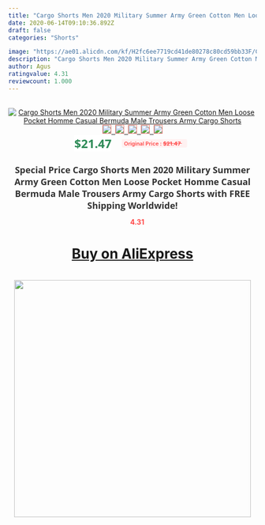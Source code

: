 ```yaml
---
title: "Cargo Shorts Men 2020 Military Summer Army Green Cotton Men Loose Pocket Homme Casual Bermuda Male Trousers Army Cargo Shorts"
date: 2020-06-14T09:10:36.892Z
draft: false
categories: "Shorts"

image: "https://ae01.alicdn.com/kf/H2fc6ee7719cd41de80278c80cd59bb33F/Cargo-Shorts-Men-2020-Military-Summer-Army-Green-Cotton-Men-Loose-Pocket-Homme-Casual-Bermuda-Male.jpg"
description: "Cargo Shorts Men 2020 Military Summer Army Green Cotton Men Loose Pocket Homme Casual Bermuda Male Trousers Army Cargo Shorts"
author: Agus
ratingvalue: 4.31
reviewcount: 1.000
---
```

<br>
<div style="text-align: center;">
<a href="https://s.click.aliexpress.com/e/_AN8285" target="_blank" rel="nofollow noopener noreferrer"><img alt="Cargo Shorts Men 2020 Military Summer Army Green Cotton Men Loose Pocket Homme Casual Bermuda Male Trousers Army Cargo Shorts" class="magnifier-image" src="https://ae01.alicdn.com/kf/H2fc6ee7719cd41de80278c80cd59bb33F/Cargo-Shorts-Men-2020-Military-Summer-Army-Green-Cotton-Men-Loose-Pocket-Homme-Casual-Bermuda-Male.jpg_640x640.jpg">
<br>
<img style="border:1px solid salmon" src="https://ae01.alicdn.com/kf/H2fc6ee7719cd41de80278c80cd59bb33F/Cargo-Shorts-Men-2020-Military-Summer-Army-Green-Cotton-Men-Loose-Pocket-Homme-Casual-Bermuda-Male.jpg_120x120.jpg">&nbsp;&nbsp;<img style="border:1px solid salmon" src="https://ae01.alicdn.com/kf/Hdfbc1d53145940fcac87796fc2ff14a6Y/Cargo-Shorts-Men-2020-Military-Summer-Army-Green-Cotton-Men-Loose-Pocket-Homme-Casual-Bermuda-Male.jpg_120x120.jpg">&nbsp;&nbsp;<img style="border:1px solid salmon" src="https://ae01.alicdn.com/kf/He8a4dca9597d420586802ef5fcb09adb0/Cargo-Shorts-Men-2020-Military-Summer-Army-Green-Cotton-Men-Loose-Pocket-Homme-Casual-Bermuda-Male.jpg_120x120.jpg">&nbsp;&nbsp;<img style="border:1px solid salmon" src="https://ae01.alicdn.com/kf/He37767c89eec40d8aff25712635bfc81y/Cargo-Shorts-Men-2020-Military-Summer-Army-Green-Cotton-Men-Loose-Pocket-Homme-Casual-Bermuda-Male.jpg_120x120.jpg">&nbsp;&nbsp;<img style="border:1px solid salmon" src="https://ae01.alicdn.com/kf/Haeac6b913caf49c6b7df7b48cb21598al/Cargo-Shorts-Men-2020-Military-Summer-Army-Green-Cotton-Men-Loose-Pocket-Homme-Casual-Bermuda-Male.jpg_120x120.jpg"></a></div><br0>
<div style="text-align: center;"><span style="background-color: white; border: 0px; box-sizing: border-box; color: seagreen; display: inline-block; font-family: &quot;open sans&quot; , &quot;arial&quot; , &quot;helvetica&quot; , sans-serif , &quot;heiti&quot;; font-size: 24px; font-stretch: inherit; font-weight: 700; line-height: inherit; margin: 0px 10px 0px 0px; padding: 0px; vertical-align: middle;">$21.47 </span>
<span style="background: rgb(255 , 241 , 241); border-radius: 3px; border: 0px; box-sizing: border-box; color: #ff4747; display: inline-block; font-family: inherit; font-size: 12px; font-stretch: inherit; font-style: inherit; font-variant: inherit; font-weight: 600; line-height: inherit; margin: 0px; padding: 2px 5px; transform: scale(0.9); vertical-align: middle;">Original Price : <b style="text-decoration: line-through;">$21.47 </b> &nbsp;&nbsp;</span></div>
<h1 style="color: #333333; display: inline-block; font-family: &quot;open sans&quot; , &quot;arial&quot; , &quot;helvetica&quot; , sans-serif , &quot;heiti&quot;; font-size: 18px; font-stretch: inherit; font-weight: 700; text-align: center;">Special Price Cargo Shorts Men 2020 Military Summer Army Green Cotton Men Loose Pocket Homme Casual Bermuda Male Trousers Army Cargo Shorts with FREE Shipping Worldwide!</h1>
<div style="color: #ff4747; text-align: center;">
<img src="https://4.bp.blogspot.com/-M0ZcTcb-5uY/XleCXlxnR4I/AAAAAAAAAEc/OrjgMkXV1oMQFaCRZj5HQwOCBcu3w1FegCPcBGAYYCw/s1600/star.png" style="height: 15px;">&nbsp;<b>4.31</b></div>
<div class="button_cont" align="center"><a class="buynow_a" href="https://s.click.aliexpress.com/e/_AN8285" target="_blank" rel="nofollow noopener noreferrer"><H1>Buy on AliExpress</H1></a></div><br>
<div class="separator" style="clear: both; text-align: center;">
<img src="https://lh3.googleusercontent.com/-pTy5HemUv9M/XlePHvY0dAI/AAAAAAAAAE4/0nX5iRUoIWY8eMW9Dpxeirr157OZliDIgCLcBGAsYHQ/s1600/badge.gif" width="480">
</div>
